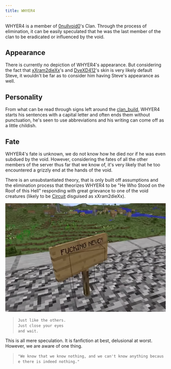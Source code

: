 ```yaml
---
title: WHYER4
---
```


WHYER4 is a member of [0nullvoid0](/wiki/entities/xXram2dieXx)'s Clan.
Through the process of elimination, it can be easily speculated that he
was the last member of the clan to be eradicated or influenced by the
void.

## Appearance

There is currently no depiction of WHYER4's appearance. But considering
the fact that [xXram2dieXx](/wiki/entities/xXram2dieXx)'s and
[DyeXD412](/wiki/entities/curved)'s skin is very likely default Steve, it
wouldn't be far as to consider him having Steve's appearance as well.

## Personality

From what can be read through signs left around the
[clan_build](/wiki/structures/clan-build), WHYER4 starts his sentences with a
capital letter and often ends them without punctuation, he's seen to use
abbreviations and his writing can come off as a little childish.

## Fate

WHYER4's fate is unknown, we do not know how he died nor if he was even
subdued by the void. However, considering the fates of all the other
members of the server thus far that we know of, it's very likely that he
too encountered a grizzly end at the hands of the void.

There is an unsubstantiated theory, that is only built off assumptions
and the elimination process that theorizes WHYER4 to be "He Who Stood on
the Roof of this Hell" responding with great grievance to one of the
void creatures (likely to be [Circuit](/wiki/entities/circuit) disguised as
xXram2dieXx).

![FuckingNeverSign.png](../../../../assets/wiki/FuckingNeverSign.png)

> `Just like the others.` \
> `Just close your eyes` \
> `and wait.`

This is all mere speculation. It is fanfiction at best, delusional at
worst. However, we are aware of one thing.

> `"We know that we know nothing, and we can't know anything because there is indeed nothing."`
